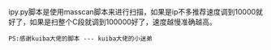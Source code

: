 ipy.py脚本是使用masscan脚本来进行扫描，如果是ip不多推荐速度调到10000就好了，如果是扫整个C段就调到100000好了，速度越慢准确越高。

	PS:感谢kuiba大佬的脚本 --- kuiba大佬的小迷弟